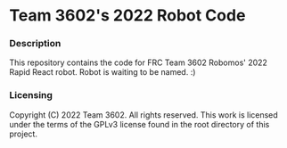 # Team 3602's 2022 Robot Code

### Description
This repository contains the code for FRC Team 3602 Robomos' 2022 Rapid React robot. Robot is waiting to be named. :)

### Licensing
Copyright (C) 2022 Team 3602. All rights reserved. This work is licensed under the terms of the GPLv3 license found in the root directory of this project.
